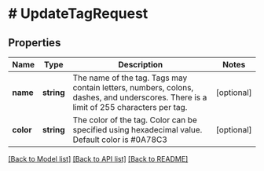 # # UpdateTagRequest

## Properties

Name | Type | Description | Notes
------------ | ------------- | ------------- | -------------
**name** | **string** | The name of the tag. Tags may contain letters, numbers, colons, dashes, and underscores. There is a limit of 255 characters per tag. | [optional]
**color** | **string** | The color of the tag. Color can be specified using hexadecimal value. Default color is #0A78C3 | [optional]

[[Back to Model list]](../../README.md#models) [[Back to API list]](../../README.md#endpoints) [[Back to README]](../../README.md)
